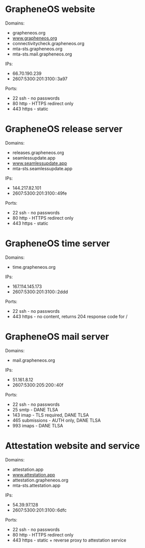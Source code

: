 # GrapheneOS website

Domains:

- grapheneos.org
- www.grapheneos.org
- connectivitycheck.grapheneos.org
- mta-sts.grapheneos.org
- mta-sts.mail.grapheneos.org

IPs:

- 66.70.190.239
- 2607:5300:201:3100::3a97

Ports:

- 22 ssh - no passwords
- 80 http - HTTPS redirect only
- 443 https - static

# GrapheneOS release server

Domains:

- releases.grapheneos.org
- seamlessupdate.app
- www.seamlessupdate.app
- mta-sts.seamlessupdate.app

IPs:

- 144.217.82.101
- 2607:5300:201:3100::49fe

Ports:

- 22 ssh - no passwords
- 80 http - HTTPS redirect only
- 443 https - static

# GrapheneOS time server

Domains:

- time.grapheneos.org

IPs:

- 167.114.145.173
- 2607:5300:201:3100::2ddd

Ports:

- 22 ssh - no passwords
- 443 https - no content, returns 204 response code for /

# GrapheneOS mail server

Domains:

- mail.grapheneos.org

IPs:

- 51.161.8.12
- 2607:5300:205:200::40f

Ports:

- 22 ssh - no passwords
- 25 smtp - DANE TLSA
- 143 imap - TLS required, DANE TLSA
- 465 submissions - AUTH only, DANE TLSA
- 993 imaps - DANE TLSA

# Attestation website and service

Domains:

- attestation.app
- www.attestation.app
- attestation.grapheneos.org
- mta-sts.attestation.app

IPs:

- 54.39.97.128
- 2607:5300:201:3100::6dfc

Ports:

- 22 ssh - no passwords
- 80 http - HTTPS redirect only
- 443 https - static + reverse proxy to attestation service
